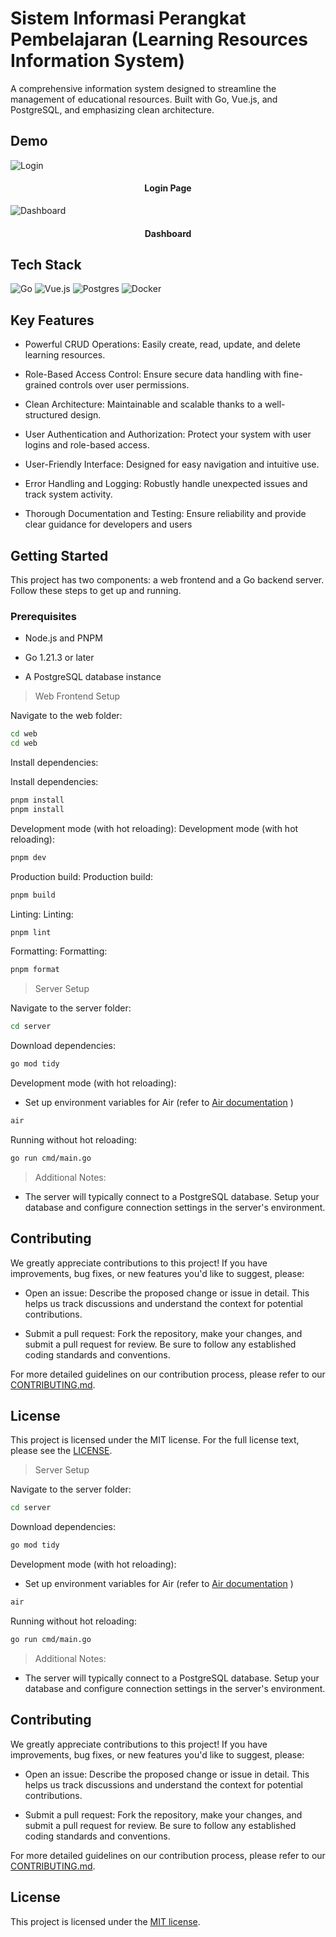 # Sistem Informasi Perangkat Pembelajaran (Learning Resources Information System)

A comprehensive information system designed to streamline the management of educational resources. Built with Go, Vue.js, and PostgreSQL, and emphasizing clean architecture.

## Demo

![Login](https://cdn.discordapp.com/attachments/1119291447926075412/1209856165333303337/Screenshot_2024-02-21_at_20-34-50_Sistem_Informasi_Perangkat_Pembelajaran.png?ex=65e8715b&is=65d5fc5b&hm=2a1f5c907fdbae1409ef7b184aaf89418935697831a8d149066a743e10ffce65&)

<h4 align="center">Login Page</h4>


![Dashboard](https://cdn.discordapp.com/attachments/1119291447926075412/1209856164872060959/Screenshot_2024-02-21_at_20-35-28_Sistem_Informasi_Perangkat_Pembelajaran.png?ex=65e8715b&is=65d5fc5b&hm=b3913e8dcd22a91b3f2335fa618dc00a29fd55db63aaf1b9793729070a41cd4c&)

<h4 align="center">Dashboard</h4>

## Tech Stack

![Go](https://img.shields.io/badge/go-%2300ADD8.svg?style=for-the-badge&logo=go&logoColor=white)
![Vue.js](https://img.shields.io/badge/vuejs-%2335495e.svg?style=for-the-badge&logo=vuedotjs&logoColor=%234FC08D)
![Postgres](https://img.shields.io/badge/postgres-%23316192.svg?style=for-the-badge&logo=postgresql&logoColor=white)
![Docker](https://img.shields.io/badge/docker-%230db7ed.svg?style=for-the-badge&logo=docker&logoColor=white)

## Key Features

* Powerful CRUD Operations: Easily create, read, update, and delete learning resources.

* Role-Based Access Control: Ensure secure data handling with fine-grained controls over user permissions.

* Clean Architecture: Maintainable and scalable thanks to a well-structured design.

* User Authentication and Authorization: Protect your system with user logins and role-based access.

* User-Friendly Interface: Designed for easy navigation and intuitive use.

* Error Handling and Logging: Robustly handle unexpected issues and track system activity.

* Thorough Documentation and Testing: Ensure reliability and provide clear guidance for developers and users

## Getting Started

This project has two components: a web frontend and a Go backend server. Follow these steps to get up and running.

### Prerequisites

* Node.js and PNPM

* Go 1.21.3 or later

* A PostgreSQL database instance

> Web Frontend Setup

Navigate to the web folder:

```sh
cd web
cd web
```

Install dependencies:

Install dependencies:

```sh
pnpm install
pnpm install
```

Development mode (with hot reloading):
Development mode (with hot reloading):

```sh
pnpm dev
```

Production build:
Production build:

```sh
pnpm build
```

Linting:
Linting:

```sh
pnpm lint
```

Formatting:
Formatting:

```sh
pnpm format
```

> Server Setup

Navigate to the server folder:

```sh
cd server
```

Download dependencies:

```sh
go mod tidy
```

Development mode (with hot reloading):

* Set up environment variables for Air (refer to [Air documentation](https://github.com/cosmtrek/air) )

```sh
air
```

Running without hot reloading:

```sh
go run cmd/main.go
```

> Additional Notes:

* The server will typically connect to a PostgreSQL database. Setup your database and configure connection settings in the server's environment.

## Contributing

We greatly appreciate contributions to this project! If you have improvements, bug fixes, or new features you'd like to suggest, please:

* Open an issue: Describe the proposed change or issue in detail. This helps us track discussions and understand the context for potential contributions.

* Submit a pull request: Fork the repository, make your changes, and submit a pull request for review. Be sure to follow any established coding standards and conventions.

For more detailed guidelines on our contribution process, please refer to our [CONTRIBUTING.md](https://github.com/latoulicious/SIPP/blob/server/CONTRIBUTING.md).

## License

This project is licensed under the  MIT license. For the full license text, please see the [LICENSE](https://github.com/latoulicious/SIPP/blob/main/LICENSE).

> Server Setup

Navigate to the server folder:

```sh
cd server
```

Download dependencies:

```sh
go mod tidy
```

Development mode (with hot reloading):

* Set up environment variables for Air (refer to [Air documentation](https://github.com/cosmtrek/air) )

```sh
air
```

Running without hot reloading:

```sh
go run cmd/main.go
```

> Additional Notes:

* The server will typically connect to a PostgreSQL database. Setup your database and configure connection settings in the server's environment.

## Contributing

We greatly appreciate contributions to this project! If you have improvements, bug fixes, or new features you'd like to suggest, please:

* Open an issue: Describe the proposed change or issue in detail. This helps us track discussions and understand the context for potential contributions.

* Submit a pull request: Fork the repository, make your changes, and submit a pull request for review. Be sure to follow any established coding standards and conventions.

For more detailed guidelines on our contribution process, please refer to our [CONTRIBUTING.md](https://github.com/latoulicious/SIPP/blob/server/CONTRIBUTING.md).

## License

This project is licensed under the  [MIT license](https://github.com/latoulicious/SIPP/blob/main/LICENSE).